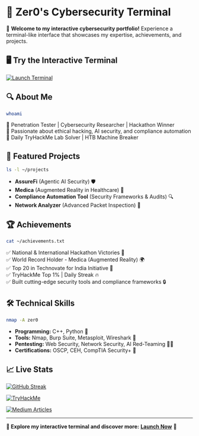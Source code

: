 # 🔰 Zer0's Cybersecurity Terminal

🚀 **Welcome to my interactive cybersecurity portfolio!** Experience a terminal-like interface that showcases my expertise, achievements, and projects.

## 🖥️ Try the Interactive Terminal
[![Launch Terminal](https://img.shields.io/badge/Launch-Terminal-black?style=for-the-badge&logo=windows-terminal)](https://StoicGang.github.io/StoicGang/)

## 🔍 About Me
```bash
whoami
```
🔹 Penetration Tester | Cybersecurity Researcher | Hackathon Winner  
🔹 Passionate about ethical hacking, AI security, and compliance automation  
🔹 Daily TryHackMe Lab Solver | HTB Machine Breaker  

## 📌 Featured Projects
```bash
ls -l ~/projects
```
- **AssureFi** (Agentic AI Security) 🛡️
- **Medica** (Augmented Reality in Healthcare) 🏥
- **Compliance Automation Tool** (Security Frameworks & Audits) 🔍
- **Network Analyzer** (Advanced Packet Inspection) 📡

## 🏆 Achievements
```bash
cat ~/achievements.txt
```
✅ National & International Hackathon Victories 🏅  
✅ World Record Holder - Medica (Augmented Reality) 🌍  
✅ Top 20 in Technovate for India Initiative 🚀  
✅ TryHackMe Top 1% | Daily Streak 🔥  
✅ Built cutting-edge security tools and compliance frameworks 🔒  

## 🛠️ Technical Skills
```bash
nmap -A zer0
```
- **Programming:** C++, Python 🐍  
- **Tools:** Nmap, Burp Suite, Metasploit, Wireshark 🔧  
- **Pentesting:** Web Security, Network Security, AI Red-Teaming 🏴‍☠️  
- **Certifications:** OSCP, CEH, CompTIA Security+ 📜  

## 📈 Live Stats
[![GitHub Streak](https://github-readme-streak-stats.herokuapp.com?user=StoicGang&theme=tokyonight)](https://github.com/StoicGang)

[![TryHackMe](https://tryhackme-badges.s3.amazonaws.com/1Zer0.png)](https://tryhackme.com/p/1Zer0)

[![Medium Articles](https://img.shields.io/badge/Read-My%20Articles-green?style=for-the-badge&logo=medium)](https://medium.com/@stoicgaster0.07)

---
**🔗 Explore my interactive terminal and discover more:** [**Launch Now**](https://StoicGang.github.io/StoicGang/) 🚀
